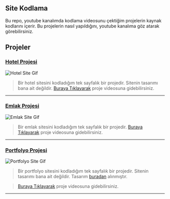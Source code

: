 ## Site Kodlama

Bu repo, youtube kanalımda kodlama videosunu çektiğim projelerin kaynak kodlarını içerir. Bu projelerin nasıl yapıldığını, youtube kanalıma göz atarak görebilirsiniz. 


## Projeler

### [Hotel Projesi](hotel_sitesi)

![Hotel Site Gif](gifs/hotel_site.gif)

> Bir hotel sitesini kodladığım tek sayfalık bir projedir. Sitenin tasarımı bana ait değildir.
> [Buraya Tıklayarak](https://youtu.be/DneD5yuJ6v8) proje videosuna gidebilirsiniz.

---
### [Emlak Projesi](emlak_sitesi)

![Emlak Site Gif](gifs/emlak_site.gif)

> Bir emlak sitesini kodladığım tek sayfalık bir projedir.
> [Buraya Tıklayarak](https://youtu.be/qfiy-P94-0A) proje videosuna gidebilirsiniz.

---
### [Portfolyo Projesi](portfolyo_sitesi)

![Portfolyo Site Gif](gifs/portfolyo_site.gif)

> Bir portfolyo sitesini kodladığım tek sayfalık bir projedir. Sitenin tasarımı bana ait değildir. Tasarım [buradan](https://elements.envato.com/alamin-one-page-portfolio-2QSB65K) alınmıştır.

> [Buraya Tıklayarak](https://youtu.be/tQ7iS9L2BQA) proje videosuna gidebilirsiniz.

---